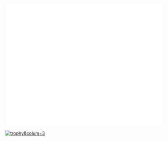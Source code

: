 ![Metrics](github-metrics.svg)

[![trophy](https://github-profile-trophy.vercel.app/?username=chenfeng-huang&no-frame=true&margin-w=15&rank=-B)&colum=3](https://github.com/ryo-ma/github-profile-trophy)
